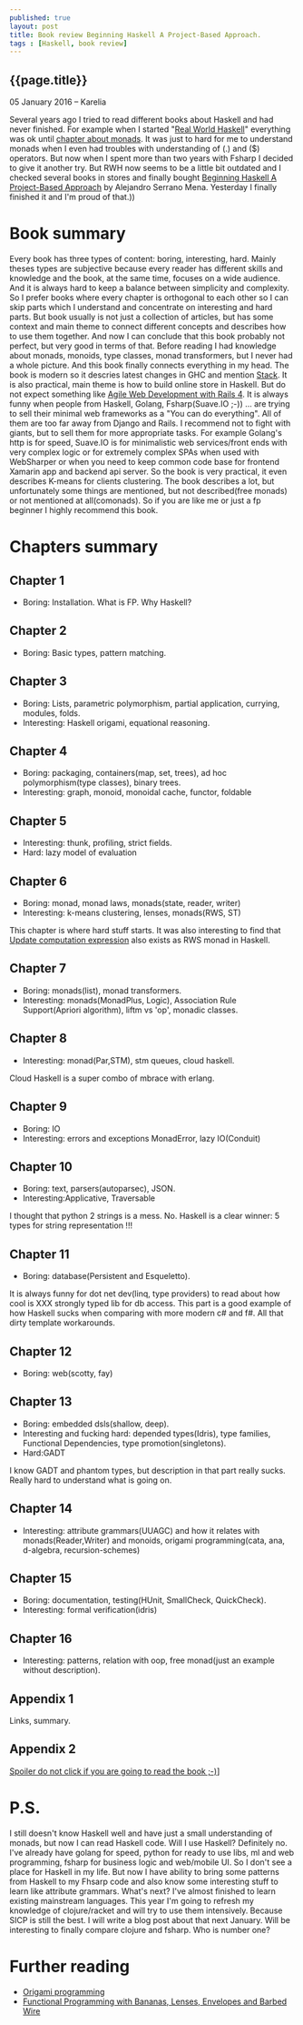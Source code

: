 ```yaml
---
published: true
layout: post
title: Book review Beginning Haskell A Project-Based Approach.
tags : [Haskell, book review]
---
```


## {{page.title}}

<p class="meta">05 January 2016 &#8211; Karelia</p>

Several years ago I tried to read different books about Haskell and had never
finished. For example when I started "[Real World Haskell](http://book.realworldhaskell.org/)"
everything was ok until [chapter about monads](http://book.realworldhaskell.org/read/monads.html).
It was just to hard for me to understand monads when I even had troubles with understanding of (.) and ($) operators.
But now when I spent more than two years with Fsharp I decided to give it another try.
But RWH now seems to be a little bit outdated and I checked several books in stores
and finally bought [Beginning Haskell A Project-Based Approach](http://www.apress.com/9781430262503)
by Alejandro Serrano Mena. Yesterday I finally finished it and I'm proud of that.))

# Book summary
Every book has three types of content: boring, interesting, hard. Mainly theses types are subjective because every reader has different skills and knowledge and the book, at the same time, focuses on a wide audience.
And it is always hard to keep a balance between simplicity and complexity. So I prefer books where every chapter is orthogonal to each other so I can skip parts which I understand and concentrate on interesting and hard parts.
But book usually is not just a collection of articles, but has some context and main theme to connect different concepts and describes how to use them together. And now I can conclude that this book probably not perfect, but very good in terms of that. Before reading I had knowledge about monads, monoids, type classes, monad transformers, but I never had a whole picture. And this book finally connects everything in my head. The book is modern so it descries latest changes in GHC and mention [Stack](http://docs.haskellstack.org/en/stable/README.html). It is also practical, main theme is how to build online store in Haskell. But do not expect something like [Agile Web Development with Rails 4](https://pragprog.com/book/rails4/agile-web-development-with-rails-4). It is always funny when people from Haskell, Golang, Fsharp(Suave.IO ;-)) ... are trying to sell their minimal web frameworks as a "You can do everything".
All of them are too far away from Django and Rails. I recommend not to fight with giants, but to sell them for more appropriate tasks. For example Golang's http is for speed, Suave.IO is for minimalistic web services/front ends with very complex logic or for extremely complex SPAs when used with WebSharper or when you need to keep common code base for frontend Xamarin app and backend api server. So the book is very practical, it even describes K-means for clients clustering. The book describes a lot, but unfortunately some things are mentioned, but not described(free monads) or not mentioned at all(comonads). So if you are like me or just a fp beginner I highly recommend this book.

# Chapters summary

## Chapter 1
- Boring: Installation. What is FP. Why Haskell?

## Chapter 2
- Boring: Basic types, pattern matching.

## Chapter 3
- Boring: Lists, parametric polymorphism, partial application, currying, modules, folds.
- Interesting: Haskell origami, equational reasoning.

## Chapter 4
- Boring: packaging, containers(map, set, trees), ad hoc polymorphism(type classes), binary trees.
- Interesting: graph, monoid, monoidal cache, functor, foldable

## Chapter 5
- Interesting: thunk, profiling, strict fields.
- Hard: lazy model of evaluation

## Chapter 6
- Boring: monad, monad laws, monads(state, reader, writer)
- Interesting: k-means clustering, lenses, monads(RWS, ST)

This chapter is where hard stuff starts. It was also interesting to find that [Update computation expression](http://tomasp.net/blog/2014/update-monads/) also exists as RWS monad in Haskell.

## Chapter 7
- Boring: monads(list), monad transformers.
- Interesting: monads(MonadPlus, Logic), Association Rule Support(Apriori algorithm), liftm vs 'op', monadic classes.

## Chapter 8
- Interesting: monad(Par,STM), stm queues, cloud haskell.

Cloud Haskell is a super combo of mbrace with erlang.

## Chapter 9
- Boring: IO
- Interesting: errors and exceptions MonadError, lazy IO(Conduit)

## Chapter 10
- Boring: text, parsers(autoparsec), JSON.
- Interesting:Applicative, Traversable

I thought that python 2 strings is a mess. No. Haskell is a clear winner: 5 types for string representation !!!

## Chapter 11
- Boring: database(Persistent and Esqueletto).

It is always funny for dot net dev(linq, type providers) to read about how cool is XXX strongly typed lib for db access.
This part is a good example of how Haskell sucks when comparing with more modern c# and f#. All that dirty template workarounds.

## Chapter 12
- Boring: web(scotty, fay)

## Chapter 13
- Boring: embedded dsls(shallow, deep).
- Interesting and fucking hard: depended types(Idris), type families, Functional Dependencies, type promotion(singletons).
- Hard:GADT

I know GADT and phantom types, but description in that part really sucks. Really hard to understand what is going on.

## Chapter 14
- Interesting: attribute grammars(UUAGC) and how it relates with monads(Reader,Writer) and monoids, origami programming(cata, ana, d-algebra, recursion-schemes)

## Chapter 15
- Boring: documentation, testing(HUnit, SmallCheck, QuickCheck).
- Interesting: formal verification(idris)

## Chapter 16
- Interesting: patterns, relation with oop, free monad(just an example without description).

## Appendix 1
Links, summary.

## Appendix 2
[Spoiler do not click if you are going to read the book ;-)](https://github.com/DanBurton/tardis)]

# P.S.
I still doesn't know Haskell well and have just a small understanding of monads, but now I can read Haskell code.
Will I use Haskell? Definitely no. I've already have golang for speed, python for ready to use libs, ml and web programming, fsharp for business logic and web/mobile UI. So I don't see a place for Haskell in my life. But now I have ability to bring some patterns from Haskell to my Fhsarp code and also know some interesting stuff to learn like attribute grammars. What's next? I've almost finished to learn existing mainstream languages. This year I'm going to refresh my knowledge of clojure/racket and will try to use them intensively. Because SICP is still the best. I will write a blog post about that next January. Will be interesting to finally compare clojure and fsharp. Who is number one?

# Further reading
- [Origami programming](http://www.cs.ox.ac.uk/people/jeremy.gibbons/publications/origami.pdf)
- [Functional Programming with Bananas, Lenses, Envelopes and Barbed Wire](http://eprints.eemcs.utwente.nl/7281/01/db-utwente-40501F46.pdf)
